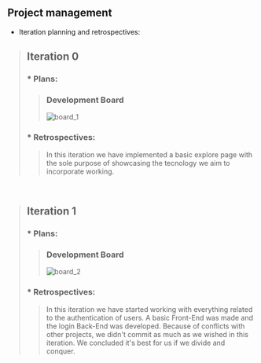 
## Project management


* Iteration planning and retrospectives:

> ## Iteration 0
>
> ### * Plans:
>
>   > ### Development Board
>   >
>   >![board_1](https://user-images.githubusercontent.com/114760605/225951074-92295b50-21a7-4be9-9789-a7fb0249cdf9.PNG)
>
> ### * Retrospectives: 
>
>  > In this iteration we have implemented a basic explore page with the sole purpose of showcasing the tecnology we aim to incorporate working. <br>
>

<br>


> ## Iteration 1
>
> ### * Plans:
>
>   > ### Development Board
>   >
>   >![board_2](https://user-images.githubusercontent.com/92693155/232319908-206b1303-4095-437d-a6bb-81b77bece9d8.png)
>
> ### * Retrospectives: 
>
>  > In this iteration we have started working with everything related to the authentication of users. A basic Front-End was made and the login Back-End was developed. Because of conflicts with other projects, we didn't commit as much as we wished in this iteration. We concluded it's best for us if we divide and conquer.  <br>
>

<br>








